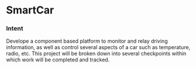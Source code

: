 # SmartCar
### Intent
Develope a component based platform to monitor and relay driving information, as well as control several aspects of a car such as temperature, radio, etc. This project will be broken down into several checkpoints within which work will be completed and tracked.
